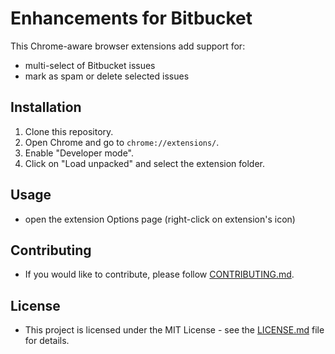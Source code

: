 # Enhancements for Bitbucket

This Chrome-aware browser extensions add support for:

- multi-select of Bitbucket issues
- mark as spam or delete selected issues

## Installation

1. Clone this repository.
2. Open Chrome and go to `chrome://extensions/`.
3. Enable "Developer mode".
4. Click on "Load unpacked" and select the extension folder.

## Usage

- open the extension Options page (right-click on extension's icon)

## Contributing

- If you would like to contribute, please follow [CONTRIBUTING.md](CONTRIBUTING.md).

## License

- This project is licensed under the MIT License - see the [LICENSE.md](LICENSE.md) file for details.
